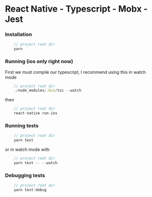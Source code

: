 # React Native - Typescript - Mobx - Jest

### Installation

```javascript
    // project root dir
    yarn
```

### Running (ios only right now)
First we must compile our typescript, I recommend using this in watch mode
```javascript
    // project root dir
    ./node_modules/.bin/tsc --watch
```

then

```javascript
    // project root dir
    react-native run-ios
```

### Running tests
```javascript
    // project root dir
    yarn test
```
or in watch mode with
```javascript
    // project root dir
    yarn test -- --watch
```

### Debugging tests
```javascript
    // project root dir
    yarn test:debug
```


